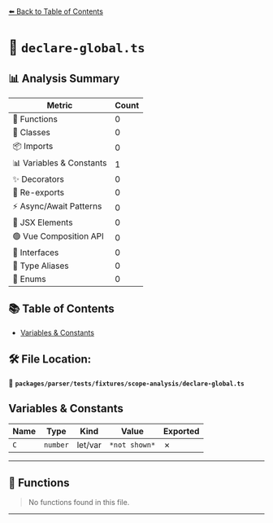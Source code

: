 [⬅️ Back to Table of Contents](../../../../../index.md)

# 📄 `declare-global.ts`

## 📊 Analysis Summary

| Metric | Count |
|--------|-------|
| 🔧 Functions | 0 |
| 🧱 Classes | 0 |
| 📦 Imports | 0 |
| 📊 Variables & Constants | 1 |
| ✨ Decorators | 0 |
| 🔄 Re-exports | 0 |
| ⚡ Async/Await Patterns | 0 |
| 💠 JSX Elements | 0 |
| 🟢 Vue Composition API | 0 |
| 📐 Interfaces | 0 |
| 📑 Type Aliases | 0 |
| 🎯 Enums | 0 |

## 📚 Table of Contents

- [Variables & Constants](#variables-constants)

## 🛠️ File Location:
📂 **`packages/parser/tests/fixtures/scope-analysis/declare-global.ts`**

## Variables & Constants

| Name | Type | Kind | Value | Exported |
|------|------|------|-------|----------|
| `C` | `number` | let/var | `*not shown*` | ✗ |


---

## 🔧 Functions

> No functions found in this file.


---